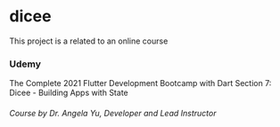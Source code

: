 # dicee

This project is a related to an online course

### Udemy 
The Complete 2021 Flutter Development Bootcamp with Dart
Section 7: Dicee - Building Apps with State

###### Course by Dr. Angela Yu, Developer and Lead Instructor
